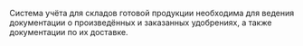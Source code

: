 Система учёта для складов готовой продукции необходима для ведения документации о произведённых и заказанных удобрениях, а также документации по их доставке.
